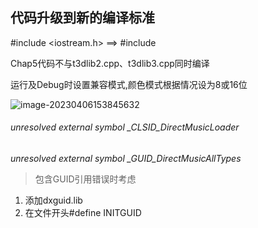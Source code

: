 ## 代码升级到新的编译标准
#include <iostream.h>   ==> #include <iostream>

Chap5代码不与t3dlib2.cpp、t3dlib3.cpp同时编译



运行及Debug时设置兼容模式,颜色模式根据情况设为8或16位



![image-20230406153845632](D:\BaiduNetdiskDownload\3d游戏编程大师技巧源代码\TricksOfThreeD\assets\image-20230406153845632.png)



###### *unresolved external symbol _CLSID_DirectMusicLoader*

*unresolved external symbol _GUID_DirectMusicAllTypes*

> 包含GUID引用错误时考虑

1. 添加dxguid.lib 
2. 在文件开头#define INITGUID
